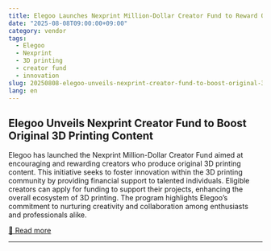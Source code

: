 ```yaml
---
title: Elegoo Launches Nexprint Million-Dollar Creator Fund to Reward Original Content
date: "2025-08-08T09:00:00+09:00"
category: vendor
tags:
  - Elegoo
  - Nexprint
  - 3D printing
  - creator fund
  - innovation
slug: 20250808-elegoo-unveils-nexprint-creator-fund-to-boost-original-3d-printing-content
lang: en
---
```


## Elegoo Unveils Nexprint Creator Fund to Boost Original 3D Printing Content
Elegoo has launched the Nexprint Million-Dollar Creator Fund aimed at encouraging and rewarding creators who produce original 3D printing content. This initiative seeks to foster innovation within the 3D printing community by providing financial support to talented individuals. Eligible creators can apply for funding to support their projects, enhancing the overall ecosystem of 3D printing. The program highlights Elegoo’s commitment to nurturing creativity and collaboration among enthusiasts and professionals alike.

[🔗 Read more](https://www.elegoo.com/blogs/news/elegoo-launches-nexprint-million-dollar-creator-fund-to-reward-original-content)

---